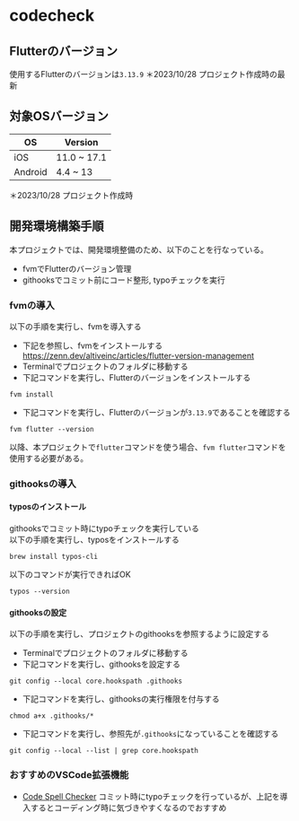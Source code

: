 # codecheck
## Flutterのバージョン
使用するFlutterのバージョンは`3.13.9`
＊2023/10/28 プロジェクト作成時の最新

## 対象OSバージョン

|  OS  |  Version  |
| ---- | ---- |
|  iOS  |  11.0 ~ 17.1  |
|  Android  |  4.4 ~ 13  |

＊2023/10/28 プロジェクト作成時

## 開発環境構築手順
本プロジェクトでは、開発環境整備のため、以下のことを行なっている。
- fvmでFlutterのバージョン管理
- githooksでコミット前にコード整形, typoチェックを実行

### fvmの導入
以下の手順を実行し、fvmを導入する
- 下記を参照し、fvmをインストールする
https://zenn.dev/altiveinc/articles/flutter-version-management
- Terminalでプロジェクトのフォルダに移動する
- 下記コマンドを実行し、Flutterのバージョンをインストールする
```
fvm install
````
- 下記コマンドを実行し、Flutterのバージョンが`3.13.9`であることを確認する
```
fvm flutter --version
````
以降、本プロジェクトで`flutter`コマンドを使う場合、`fvm flutter`コマンドを使用する必要がある。

### githooksの導入
#### typosのインストール
githooksでコミット時にtypoチェックを実行している  
以下の手順を実行し、typosをインストールする
```
brew install typos-cli
```

以下のコマンドが実行できればOK

```
typos --version
```

#### githooksの設定
以下の手順を実行し、プロジェクトのgithooksを参照するように設定する  
- Terminalでプロジェクトのフォルダに移動する
- 下記コマンドを実行し、githooksを設定する
```
git config --local core.hookspath .githooks
```
- 下記コマンドを実行し、githooksの実行権限を付与する
```
chmod a+x .githooks/*
```
- 下記コマンドを実行し、参照先が`.githooks`になっていることを確認する
```
git config --local --list | grep core.hookspath
```

### おすすめのVSCode拡張機能
- [Code Spell Checker](https://marketplace.visualstudio.com/items?itemName=streetsidesoftware.code-spell-checker)
コミット時にtypoチェックを行っているが、上記を導入するとコーディング時に気づきやすくなるのでおすすめ